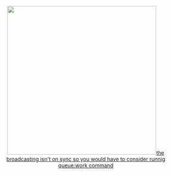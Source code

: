 <p align="center"><a href="https://laravel.com" target="_blank"><img src="https://raw.githubusercontent.com/laravel/art/master/logo-lockup/5%20SVG/2%20CMYK/1%20Full%20Color/laravel-logolockup-cmyk-red.svg" width="400" 
composer install
npm install 
npm run build 
php artisan migrate --seed
php artisan serve

the broadcasting isn't on sync so you would have to consider runnig queue:work command 
